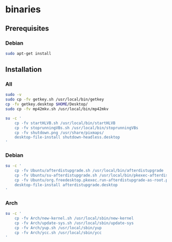 # binaries

## Prerequisites

### Debian

```bash
sudo apt-get install 

```

## Installation

### All

```bash
sudo -v
sudo cp -fv getkey.sh /usr/local/bin/getkey
cp -fv getkey.desktop $HOME/Desktop/
sudo cp -fv mp42mkv.sh /usr/local/bin/mp42mkv

```

```bash
su -c '
	cp -fv startHLVB.sh /usr/local/bin/startHLVB
	cp -fv stoprunningVBs.sh /usr/local/bin/stoprunningVBs
	cp -fv shutdown.png /usr/share/pixmaps/
	desktop-file-install shutdown-headless.desktop
'

```

### Debian

```bash
su -c '
	cp -fv Ubuntu/afterdistupgrade.sh /usr/local/bin/afterdistupgrade
	cp -fv Ubuntu/su-afterdistupgrade.sh /usr/local/bin/pkexec-afterdistupgrade
	cp -fv Ubuntu/org.freedesktop.pkexec.run-afterdistupgrade-as-root.policy /usr/share/polkit-1/actions/
	desktop-file-install afterdistupgrade.desktop
'

```
### Arch

```bash
su -c '
	cp -fv Arch/new-kernel.sh /usr/local/sbin/new-kernel
	cp -fv Arch/update-sys.sh /usr/local/sbin/update-sys
	cp -fv Arch/yup.sh /usr/local/sbin/yup
	cp -fv Arch/ycc.sh /usr/local/sbin/ycc
'

```

